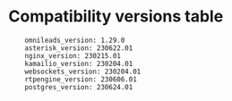 # Compatibility versions table

```
    omnileads_version: 1.29.0
    asterisk_version: 230622.01
    nginx_version: 230215.01
    kamailio_version: 230204.01
    websockets_version: 230204.01
    rtpengine_version: 230606.01
    postgres_version: 230624.01 
```
